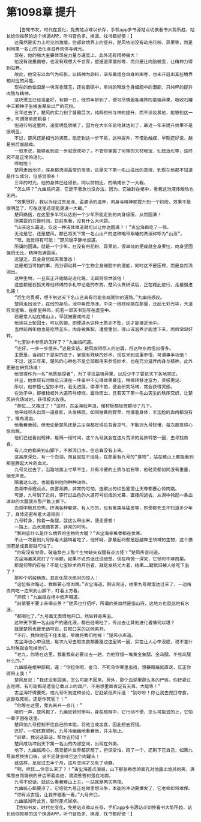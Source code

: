# 第1098章 提升
        【告知书友，时代在变化，免费站点难以长存，手机app多书源站点切换看书大势所趋，站长给你推荐的这个换源APP，听书音色多、换源、找书都好使！】
       这虽然是实力上可见的激增，但却非境界上的提升，楚风依旧没有动用花粉、异果等，而是利用第一名山的造化液滋养肉体与魂光。
       现在，他的强大主要体现在力量与速度上，此外还有精神强大！
       他没有泼墨画卷，也没有观想大千世界，塑造道果雏形等，而只是让肉胎蜕变，让精神力得到滋养。
       故此，他没有以血气为纸张，以精神为颜料，谱写最适合自身的画卷，也未开启出某些境界相对应的异能。
       现在的他依旧是一块浑金璞玉，还在磨砺中，单纯的释放全身细胞中的潜能，只纯粹的提升肉胎与精神。
       这块璞玉已经准备好，有朝一日，他的年龄到了，便可尽情服各境界的最强异果，吸收石罐中三颗种子生根发芽后出产的花粉。
       三年过去了，楚风的实力到了餐霞层次，纯粹的形与神的提升，而不涉及其他，能够到这一步，可谓简单而粗暴！
       但进行到这里后，速度明显放缓了，因为在大半年前他就达到了，最近一年来提升效果不是很明显。
       不过，楚风还是相当的满意，能走到这一步不易，这种提升，不借助触媒，早期还好说，越是到后面越难。
       一般来说，能够走到这一步就很成功了，不管你掌握了何等的天材地宝、仙窟造化等，这终究不是正常的进化。
       哗啦啦！
       楚风走出池子，浑身都流淌晶莹的宝液，这是天下第一名山溢出的真液，到现在他都不知道是什么成分，但感觉很补！
       三年的时光，他的身体已经颀长，同以前相比，的确成长了一大截。
       “怎么样？”九幽祇问道，它是干着急也没办法，因为，它被封在棺中，看着这池液体眼热也无用。
       “效果很好，我以为经过真龙液、孟婆汤的滋养，肉身与精神都提升到一个阶段，效果不是很明显了，可在这里还是能更进一大截。”
       楚风确信，在这里多半可以达到一个少年所能走到的肉身极限，从而圆满！
       所需要的只是时间，目前来看，没有什么大问题。
       “山液这么霸道，仅这一种液体难道就可以让你达圆满？！”古尘海都吃了一惊。
       无论是它，还是楚风，都已将天下第一名山出产的这种略带紫曦的真液称呼为“山液”。
       “嗯，我觉得有可能！”楚风很平静地说道。
       所谓的圆满，就是一个少年，在没有用花粉、异果前，很单纯的便成就金身果位，肉身坚固强很无比，精神饱满圆润。
       远望之，其金身恍如天尊雏态！
       这是相当可怕的事，充分调动其一个生物全身细胞中的潜能，同时这不是压榨，而是自然流淌出。
       这种生物，一旦真正开始踏足进化路，无疑将惊世骇俗！
       这些都是石狐天尊他师傅的手札中记载的东西，楚风认真研读后，正在藉此前行，走最强进化路！
       “后生可畏啊，想不到这天下名山还真有可能会成就你的道路。”九幽祇感叹。
       楚风走出池子，在他的身后，池中紫霞荡漾，中央一根枝杈插在那里，泛起七彩光华，大道符文密集，在那里共鸣，宛若一部天书刻写在虚空中。
       若是常人站在矮山上，早就被震成肉泥！
       他涂抹上轮回土，可以防御，即便遇水这种土质亦不坠，这才能接近池中。
       当然前两年他也是吃尽苦头，肉身被撕裂，遭受重创，得山液滋养才能活下来，而后渐渐好转。
       “七宝妙术参悟的怎样了？”九幽祇问道。
       “还好，一步一步提升。”这是实话，楚风取得惊人的进展，将这种东西悟出很多。
       主要是，当初打下坚实的底子，掌握有残缺的妙术，现在来到这里参悟，可谓事半功倍！
       不过，这三年来，楚风的心神也不是全部都用来参悟妙术，也在充分滋养肉身与精神，此外更是在研究场域！
       他觉得作为一名“地质勘探者”，为了寻找最强异果，以后少不了要进天下各地禁区。
       并且，他发现有时候总沉浸在一件事中不见得效果最佳，稍微转移注意力，灵感更足。
       所以，他参悟七宝妙术时，若无进展，停滞不前，便会研究场域，常会获得灵感。
       在池子中，那根枝杈外大道符号缭绕，震动而出，且有天下第一名山天生的秩序交织，让楚风研究场域时，获得极大收获。
       “那位……又路过了！”这时，古尘海低声道，棺材板都轻微颤动了几下。
       地平线尽头出现一道身影，头发稀疏，如同枯黄的野草，佝偻着身体，半边脸的血肉都没有了，嘴角滴血。
       他看着衰弱，但无论是楚风还是古尘海都觉得后背冒凉气，不敢对九号轻慢，每次都觉得心惊肉跳。
       他们已经看出规律，每隔一段时间，这个九号就会在这片荒凉的高原转悠一圈，去寻找血食。
       有几次他都来到山脚下，不断流口水，但总算没有上来。
       这高原深处，有一个血湖，而且就在不远处，在那里有九号的“食物”，站在矮山上都能看到那里腾起大片的血光。
       九号又过去了，沿路地面上寸草不生，只有冷硬的土质与岩石等，他轻灵都如同没有重量，悄无声息。
       隔着这么远，也能看到他的种种动作。
       血湖中赤霞点点，血雾蒸腾，非常的可怕，逸散出的红色雾霭让天尊都要心惊肉跳。
       可是，九号到了近前，穿行过血色的大道符号组成的光幕，直接闯进去，从湖中拎起一条血淋淋的大腿就从那尸骸上撕下。
       血湖中极其恐怖，挤满各种躯体，有人形的，也有禽类与猛兽等，即便都死去不知道多少年了，身体还密布着大道规则！
       九号转身，拎着一条腿，就这么带出来，便走便嚼！
       一路上，血水滴滴答答，非常的可怖。
       “那到底什么是什么境界的生物的大腿？”古尘海脊椎骨都在发寒。
       不止一次看到九号拎着大腿啃着吃了，他怀疑，那最起码都是超越神王领域的生物，这个猜测若是成真那就可怕了。
       “你有没有觉得，破庙祭台上那个生物缺失双腿有点古怪？”楚风传音问道。
       古尘海激灵灵打了个冷颤，如果不说的话还没细想，现在稍微一深究，它顿时不寒而栗。
       那是何等的存在？不是七宝妙术的开创者，就是发扬光大者，结果……腿依旧被人给吃下去了？
       那种个机械佛族，其进化层次绝对的惊人！
       “这位每次路过，我都要心惊肉跳。”古尘海道，刚说完话，结果九号就溜达过来了，一边啃血肉吃一边来到山脚下，盯着上方看。
       “师叔！”九幽祇在棺中低声喊道。
       “前辈要不要上来喝点茶？”楚风也打招呼，所谓的茶自然是指山液，这地方也就此地有水源。
       “都喝吐了。”九号面无表情地开口，然后转身离去。
       这种天下第一名山出产的造化液，都已经喝吐了，传出去让其他进化者情何以堪？
       就是楚风也是无话可说，目瞪口呆的送他离开。
       “不行，我怕他压不住本能，早晚将我们吃掉！”楚风小声道。
       古尘海也心中没底，每次九号去取血食都要路过这里转一圈，实在让人心中没底，说不准什么时候就会吃掉他们。
       “老九，你等在这里，我看我有必要出去一趟，为他狩猎一堆黄金象腿、金乌腿、不死鸟腿什么的。”
       九幽祇在棺中鄙视，道：“你拉倒吧，金乌、不死鸟你哪里去找，想要跑路就直说，反正你得带上我！”
       楚风反驳：“我还没有圆满，怎么可能不回来。另外，那个血湖里那么多的尸体，你赶紧过去吃啊，有可能都是遗留亿载以上的腐尸，不用想里面肯定有天尊、大能等！”
       古尘海吓得要死，怕九号听到这种谈论，它赶紧低声斥道：“别吵吵！你让我去虎口夺食，这是找死呢，还是作死呢？！”
       “你等在这里，我先离开一会儿！”
       嗖的一声，楚风跑了，九幽祇顿时惨叫，身在棺椁中，它行动不便，怎么可能追的上，它怕一辈子困在这里。
       楚风怕九号控制不住自己的本能，将他当成血食，因此想去狩猎。
       还好，一切还算顺利，九号冷幽幽地看着他，并未阻止。
       “前辈，我说话算话，帮你去狩猎！”
       楚风成功冲出天下第一名山的内部空间，出现在外面。
       地下，九幽祇闹心，感觉整片世界都灰暗了，担惊受怕，跑了一个，还剩下它自己，如果九号真想换换口味，说不定就会啃它这个肉罐头！
       就这样，足足过去半个月，这片空间才又有了动静。
       “啊，师叔……你怎么来了？！”古尘海差点泪崩，山下那张熟悉的面孔对他露出诡异的笑，满嘴雪白而锋锐的牙齿带着血迹，滴滴答答的落在地面。
       九号不说话，就这么看着矮山上方，一站就是两天两夜。
       九幽祇心都要凉了，它感觉九号正在做思想斗争，本能的冲动要爆发了，它老命即将难保。
       “你有点古怪，让我开棺看一看。”九号开口。
       九幽祇闻听此言，顿时差点尿崩。
       【告知书友，时代在变化，免费站点难以长存，手机app多书源站点切换看书大势所趋，站长给你推荐的这个换源APP，听书音色多、换源、找书都好使！】